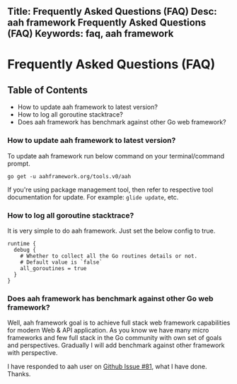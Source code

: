 Title: Frequently Asked Questions (FAQ)
Desc: aah framework Frequently Asked Questions (FAQ)
Keywords: faq, aah framework
---
# Frequently Asked Questions (FAQ)

## Table of Contents

  * How to update aah framework to latest version?
  * How to log all goroutine stacktrace?
  * Does aah framework has benchmark against other Go web framework?



### How to update aah framework to latest version?

To update aah framework run below command on your terminal/command prompt.
```
go get -u aahframework.org/tools.v0/aah
```
If you're using package management tool, then refer to respective tool documentation for update. For example: `glide update`, etc.

### How to log all goroutine stacktrace?

It is very simple to do aah framework. Just set the below config to true.
```
runtime {
  debug {
    # Whether to collect all the Go routines details or not.
    # Default value is `false`
    all_goroutines = true
  }
}
```

### Does aah framework has benchmark against other Go web framework?

Well, aah framework goal is to achieve full stack web framework capabilities for modern Web & API application. As you know we have many micro frameworks and few full stack in the Go community with own set of goals and perspectives. Gradually I will add benchmark against other framework with perspective.

I have responded to aah user on [Github Issue #81](https://github.com/go-aah/aah/issues/81#issuecomment-315589889), what I have done. Thanks.
